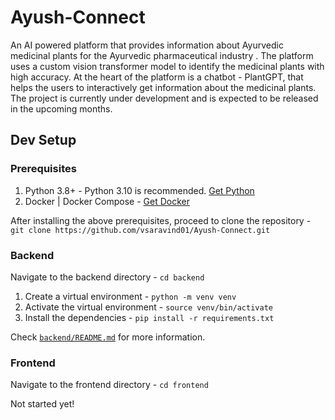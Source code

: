 # Ayush-Connect
An AI powered platform that provides information about Ayurvedic medicinal plants for the Ayurvedic pharmaceutical industry . The platform uses a custom vision transformer model to identify the medicinal plants with high accuracy. At the heart of the platform is a chatbot - PlantGPT, that helps the users to interactively get information about the medicinal plants. The project is currently under development and is expected to be released in the upcoming months.

## Dev Setup
### Prerequisites
1. Python 3.8+ - Python 3.10 is recommended. [Get Python](https://www.python.org/downloads/release/python-31011/)
2. Docker | Docker Compose - [Get Docker](https://docs.docker.com/get-docker/)

After installing the above prerequisites, proceed to clone the repository - `git clone https://github.com/vsaravind01/Ayush-Connect.git`

### Backend
Navigate to the backend directory - `cd backend`

1. Create a virtual environment - `python -m venv venv`
2. Activate the virtual environment - `source venv/bin/activate`
3. Install the dependencies - `pip install -r requirements.txt`

Check [`backend/README.md`](backend/README.md) for more information.

### Frontend
Navigate to the frontend directory - `cd frontend`

Not started yet!
